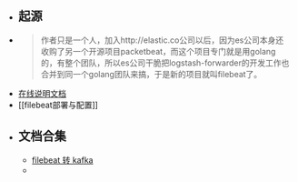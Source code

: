 - ## 起源
- > 作者只是一个人，加入http://elastic.co公司以后，因为es公司本身还收购了另一个开源项目packetbeat，而这个项目专门就是用golang的，有整个团队，所以es公司干脆把logstash-forwarder的开发工作也合并到同一个golang团队来搞，于是新的项目就叫filebeat了。
- [在线说明文档](https://www.elastic.co/guide/en/beats/filebeat/8.1/kafka-output.html#_version_3)
- [[filebeat部署与配置]]
- ## 文档合集
	- [filebeat 转 kafka](https://wylong.top/kafka%E6%B5%B7%E9%87%8F%E6%97%A5%E5%BF%97%E6%94%B6%E9%9B%86%E7%B3%BB%E7%BB%9F/03-Filebeat%E6%94%B6%E9%9B%86%E5%8F%91%E9%80%81%E5%88%B0kafka.html)
	-